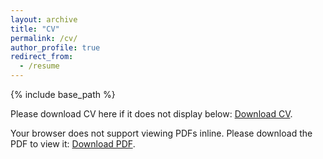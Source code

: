 ```yaml
---
layout: archive
title: "CV"
permalink: /cv/
author_profile: true
redirect_from:
  - /resume
---
```


{% include base_path %}

<p>Please download CV here if it does not display below: <a href="{{ site.baseurl }}/files/cv.pdf" download>Download CV</a>.</p>

<object data="{{ site.baseurl }}/files/cv.pdf" type="application/pdf" width="100%" height="800">
  <p>Your browser does not support viewing PDFs inline. Please download the PDF to view it: <a href="{{ site.baseurl }}/files/cv.pdf">Download PDF</a>.</p>
</object>

